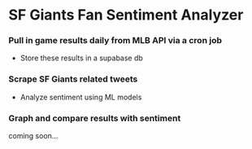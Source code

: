 # SF Giants Fan Sentiment Analyzer

### Pull in game results daily from MLB API via a cron job
- Store these results in a supabase db

### Scrape SF Giants related tweets
- Analyze sentiment using ML models

### Graph and compare results with sentiment
coming soon...

